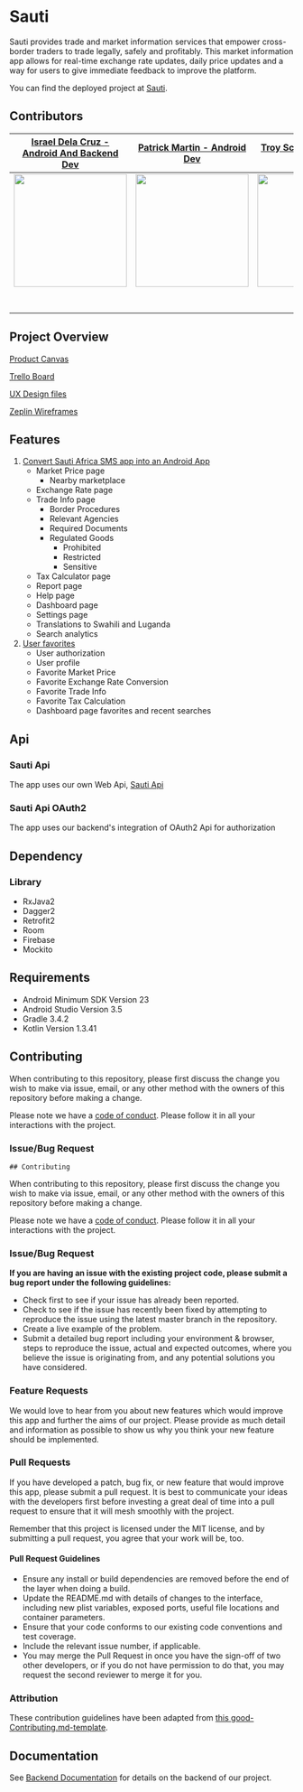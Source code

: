 # Sauti

Sauti provides trade and market information services that empower cross-border traders to trade legally, safely and profitably.  This market information app allows for real-time exchange rate updates, daily price updates and a way for users to give immediate feedback to improve the platform.

You can find the deployed project at [Sauti](https://play.google.com/store/apps/details?id=com.labs.sauti).

## Contributors


|                                       [Israel Dela Cruz - Android And Backend Dev](https://github.com/kurochin143)                                        |                                       [Patrick Martin - Android Dev](https://github.com/vespertineSiren)                                        |                                       [Troy Schennum - UX/UI Designer](https://github.com/TroySchennum)                                        |                                       [Edwin Torres - TL](https://github.com/etorresm2)                                        |
| :-----------------------------------------------------------------------------------------------------------: |  :-----------------------------------------------------------------------------------------------------------: | :-----------------------------------------------------------------------------------------------------------: | :-----------------------------------------------------------------------------------------------------------: |
|                      [<img src="https://res.cloudinary.com/devfmbyvs/image/upload/v1562781329/Team/israel_jpk5jk.jpg" width = "200" />](https://github.com/)                       |                      [<img src="https://res.cloudinary.com/devfmbyvs/image/upload/v1562781329/Team/0_v35nki.jpg" width = "200" />](https://github.com/)                       |                      [<img src="https://res.cloudinary.com/devfmbyvs/image/upload/v1562781330/Team/troy_c5jrd4.jpg" width = "200" />](https://github.com/)                       |                      [<img src="https://res.cloudinary.com/dlbcnxsbj/image/upload/v1567185689/Mafia_gvtlpb.jpg" width = "200" />](https://github.com/)                       |
|                 [<img src="https://github.com/favicon.ico" width="15"> ](https://github.com/kurochin143)                 |           [<img src="https://github.com/favicon.ico" width="15"> ](https://github.com/vespertineSiren)            |          [<img src="https://github.com/favicon.ico" width="15"> ](https://github.com/TroySchennum)           |            [<img src="https://github.com/favicon.ico" width="15"> ](https://github.com/etorresm2)             |
| [ <img src="https://static.licdn.com/sc/h/al2o9zrvru7aqj8e1x2rzsrca" width="15"> ](https://www.linkedin.com/in/israel-dela-cruz-179922177/) | [ <img src="https://static.licdn.com/sc/h/al2o9zrvru7aqj8e1x2rzsrca" width="15"> ](https://www.linkedin.com/in/patrick-martin-b7633942/) | [ <img src="https://static.licdn.com/sc/h/al2o9zrvru7aqj8e1x2rzsrca" width="15"> ](https://www.linkedin.com/in/troy-schennum/) | [ <img src="https://static.licdn.com/sc/h/al2o9zrvru7aqj8e1x2rzsrca" width="15"> ](https://www.linkedin.com/) |

## Project Overview

 [Product Canvas](https://www.notion.so/Sauti-Africa-Android-App-e0323f45cde94f5b98d5c524eab3af23)

 [Trello Board](https://trello.com/b/enXrzu84/labs14-sauti-android)

 [UX Design files](https://docs.google.com/document/d/1mUNYeXya164nLiz675752_pfIjYeEFqyk946wpw7NCw/edit) 
 
 [Zeplin Wireframes](https://zpl.io/VDKM1Dv) 

## Features

1. [Convert Sauti Africa SMS app into an Android App](https://www.notion.so/East-African-Border-Trader-Feature-Canvas-a3700fc9191c47bca625f2271b99f726)
    - Market Price page
        - Nearby marketplace
    - Exchange Rate page
    - Trade Info page
        - Border Procedures
        - Relevant Agencies
        - Required Documents
        - Regulated Goods
            - Prohibited
            - Restricted
            - Sensitive
    - Tax Calculator page
    - Report page
    - Help page
    - Dashboard page
    - Settings page
    - Translations to Swahili and Luganda
    - Search analytics
2. [User favorites](https://www.notion.so/Admin-Feature-Canvas-c6434c82047646b1ae00f932e4bdd190)
    - User authorization
    - User profile
    - Favorite Market Price
    - Favorite Exchange Rate Conversion
    - Favorite Trade Info
    - Favorite Tax Calculation
    - Dashboard page favorites and recent searches

## Api

### Sauti Api

The app uses our own Web Api, [Sauti Api](https://labs-sauti.herokuapp.com/swagger-ui.html#/)

### Sauti Api OAuth2

The app uses our backend's integration of OAuth2 Api for authorization

## Dependency

### Library
- RxJava2
- Dagger2
- Retrofit2
- Room
- Firebase
- Mockito

## Requirements

- Android Minimum SDK Version 23
- Android Studio Version 3.5
- Gradle 3.4.2
- Kotlin Version 1.3.41

## Contributing

When contributing to this repository, please first discuss the change you wish to make via issue, email, or any other method with the owners of this repository before making a change.

Please note we have a [code of conduct](./CODE_OF_CONDUCT.md). Please follow it in all your interactions with the project.

### Issue/Bug Request

    ## Contributing

When contributing to this repository, please first discuss the change you wish to make via issue, email, or any other method with the owners of this repository before making a change.

Please note we have a [code of conduct](./CODE_OF_CONDUCT.md). Please follow it in all your interactions with the project.

### Issue/Bug Request

 **If you are having an issue with the existing project code, please submit a bug report under the following guidelines:**
 - Check first to see if your issue has already been reported.
 - Check to see if the issue has recently been fixed by attempting to reproduce the issue using the latest master branch in the repository.
 - Create a live example of the problem.
 - Submit a detailed bug report including your environment & browser, steps to reproduce the issue, actual and expected outcomes,  where you believe the issue is originating from, and any potential solutions you have considered.

### Feature Requests

We would love to hear from you about new features which would improve this app and further the aims of our project. Please provide as much detail and information as possible to show us why you think your new feature should be implemented.

### Pull Requests

If you have developed a patch, bug fix, or new feature that would improve this app, please submit a pull request. It is best to communicate your ideas with the developers first before investing a great deal of time into a pull request to ensure that it will mesh smoothly with the project.

Remember that this project is licensed under the MIT license, and by submitting a pull request, you agree that your work will be, too.

#### Pull Request Guidelines

- Ensure any install or build dependencies are removed before the end of the layer when doing a build.
- Update the README.md with details of changes to the interface, including new plist variables, exposed ports, useful file locations and container parameters.
- Ensure that your code conforms to our existing code conventions and test coverage.
- Include the relevant issue number, if applicable.
- You may merge the Pull Request in once you have the sign-off of two other developers, or if you do not have permission to do that, you may request the second reviewer to merge it for you.

### Attribution

These contribution guidelines have been adapted from [this good-Contributing.md-template](https://gist.github.com/PurpleBooth/b24679402957c63ec426).

## Documentation

See [Backend Documentation](https://github.com/labs14-sauti-android/sauti-backend) for details on the backend of our project.
